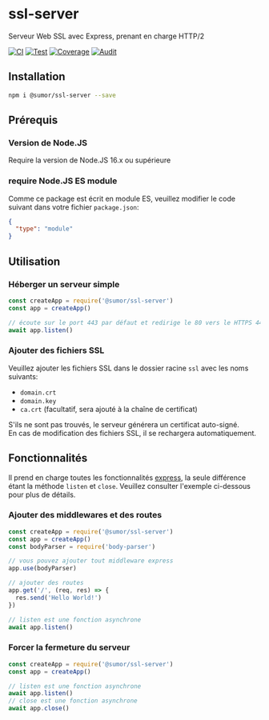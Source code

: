 # ssl-server

Serveur Web SSL avec Express, prenant en charge HTTP/2

[![CI](https://github.com/sumor-cloud/ssl-server/actions/workflows/ci.yml/badge.svg)](https://github.com/sumor-cloud/ssl-server/actions/workflows/ci.yml)
[![Test](https://github.com/sumor-cloud/ssl-server/actions/workflows/ut.yml/badge.svg)](https://github.com/sumor-cloud/ssl-server/actions/workflows/ut.yml)
[![Coverage](https://github.com/sumor-cloud/ssl-server/actions/workflows/coverage.yml/badge.svg)](https://github.com/sumor-cloud/ssl-server/actions/workflows/coverage.yml)
[![Audit](https://github.com/sumor-cloud/ssl-server/actions/workflows/audit.yml/badge.svg)](https://github.com/sumor-cloud/ssl-server/actions/workflows/audit.yml)

## Installation

```bash
npm i @sumor/ssl-server --save
```

## Prérequis

### Version de Node.JS

Require la version de Node.JS 16.x ou supérieure

### require Node.JS ES module

Comme ce package est écrit en module ES, veuillez modifier le code suivant dans votre fichier `package.json`:

```json
{
  "type": "module"
}
```

## Utilisation

### Héberger un serveur simple

```javascript
const createApp = require('@sumor/ssl-server')
const app = createApp()

// écoute sur le port 443 par défaut et redirige le 80 vers le HTTPS 443
await app.listen()
```

### Ajouter des fichiers SSL

Veuillez ajouter les fichiers SSL dans le dossier racine `ssl` avec les noms suivants:

- `domain.crt`
- `domain.key`
- `ca.crt` (facultatif, sera ajouté à la chaîne de certificat)

S'ils ne sont pas trouvés, le serveur générera un certificat auto-signé.  
En cas de modification des fichiers SSL, il se rechargera automatiquement.

## Fonctionnalités

Il prend en charge toutes les fonctionnalités [express](https://www.npmjs.com/package/express), la seule différence étant la méthode `listen` et `close`. Veuillez consulter l'exemple ci-dessous pour plus de détails.

### Ajouter des middlewares et des routes

```javascript
const createApp = require('@sumor/ssl-server')
const app = createApp()
const bodyParser = require('body-parser')

// vous pouvez ajouter tout middleware express
app.use(bodyParser)

// ajouter des routes
app.get('/', (req, res) => {
  res.send('Hello World!')
})

// listen est une fonction asynchrone
await app.listen()
```

### Forcer la fermeture du serveur

```javascript
const createApp = require('@sumor/ssl-server')
const app = createApp()

// listen est une fonction asynchrone
await app.listen()
// close est une fonction asynchrone
await app.close()
```
